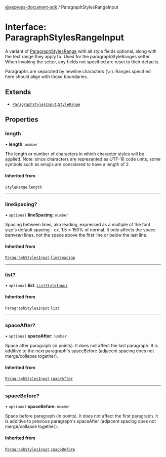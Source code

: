 [@express-document-sdk](../overview.md) / ParagraphStylesRangeInput

# Interface: ParagraphStylesRangeInput

A variant of [ParagraphStylesRange](ParagraphStylesRange.md) with all style fields optional, along with the text range they apply to. Used for the
paragraphStyleRanges setter. When invoking the setter, any fields not specified are reset to their defaults.

Paragraphs are separated by newline characters (`\n`). Ranges specified here should align with those boundaries.

## Extends

-   [`ParagraphStylesInput`](ParagraphStylesInput.md).[`StyleRange`](StyleRange.md)

## Properties

### length

• **length**: `number`

The length or number of characters in which character styles will be applied.
<InlineAlert slots="text" variant="info"/>
Note: since characters are represented as UTF-16 code units, some symbols
such as emojis are considered to have a length of 2.

#### Inherited from

[`StyleRange`](StyleRange.md).[`length`](StyleRange.md#length)

---

### lineSpacing?

• `optional` **lineSpacing**: `number`

Spacing between lines, aka leading, expressed as a multiple of the font size's default spacing - ex. 1.5 = 150% of normal.
It only affects the space *between* lines, not the space above the first line or below the last line.

#### Inherited from

[`ParagraphStylesInput`](ParagraphStylesInput.md).[`lineSpacing`](ParagraphStylesInput.md#linespacing)

---

### list?

• `optional` **list**: [`ListStyleInput`](../type-aliases/ListStyleInput.md)

#### Inherited from

[`ParagraphStylesInput`](ParagraphStylesInput.md).[`list`](ParagraphStylesInput.md#list)

---

### spaceAfter?

• `optional` **spaceAfter**: `number`

Space after paragraph (in points). It does not affect the last paragraph. It is additive to the next paragraph's spaceBefore
(adjacent spacing does not merge/collapse together).

#### Inherited from

[`ParagraphStylesInput`](ParagraphStylesInput.md).[`spaceAfter`](ParagraphStylesInput.md#spaceafter)

---

### spaceBefore?

• `optional` **spaceBefore**: `number`

Space before paragraph (in points). It does not affect the first paragraph. It is additive to previous paragraph's spaceAfter
(adjacent spacing does not merge/collapse together).

#### Inherited from

[`ParagraphStylesInput`](ParagraphStylesInput.md).[`spaceBefore`](ParagraphStylesInput.md#spacebefore)
